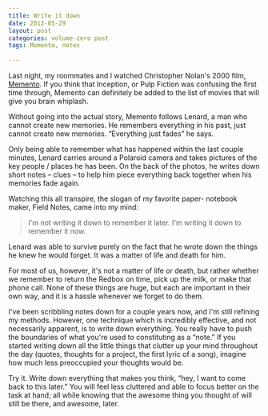 ```yaml
---
title: Write it down
date: 2012-05-29
layout: post
categories: volume-zero post
tags: Momento, notes
  
---
```



Last night, my roommates and I watched Christopher Nolan's 2000 film, [Memento](http://www.imdb.com/title/tt0209144/). If you think that Inception, or Pulp Fiction was confusing the first time through, Memento can definitely be added to the list of movies that will give you brain whiplash.

Without going into the actual story, Memento follows Lenard, a man who cannot create new memories. He remembers everything in his past, just cannot create new memories. “Everything just fades” he says.

Only being able to remember what has happened within the last couple minutes, Lenard carries around a Polaroid camera and takes pictures of the key people / places he has been. On the back of the photos, he writes down short notes – clues – to help him piece everything back together when his memories fade again.

Watching this all transpire, the slogan of my favorite paper- notebook maker, Field Notes, came into my mind:

> I'm not writing it down to remember it later. I'm writing it down to remember it now.

Lenard was able to survive purely on the fact that he wrote down the things he knew he would forget. It was a matter of life and death for him.

For most of us, however, it's not a matter of life or death, but rather whether we remember to return the Redbox on time, pick up the milk, or make that phone call. None of these things are huge, but each are important in their own way, and it is a hassle whenever we forget to do them.

I've been scribbling notes down for a couple years now, and I'm still refining my methods. However, one technique which is incredibly effective, and not necessarily apparent, is to write down everything. You really have to push the boundaries of what you're used to constituting as a “note.” If you started writing down all the little things that clutter up your mind throughout the day (quotes, thoughts for a project, the first lyric of a song), imagine how much less preoccupied your thoughts would be.

Try it. Write down everything that makes you think, “hey, I want to come back to this later.” You will feel less cluttered and able to focus better on the task at hand; all while knowing that the awesome thing you thought of will still be there, and awesome, later.

